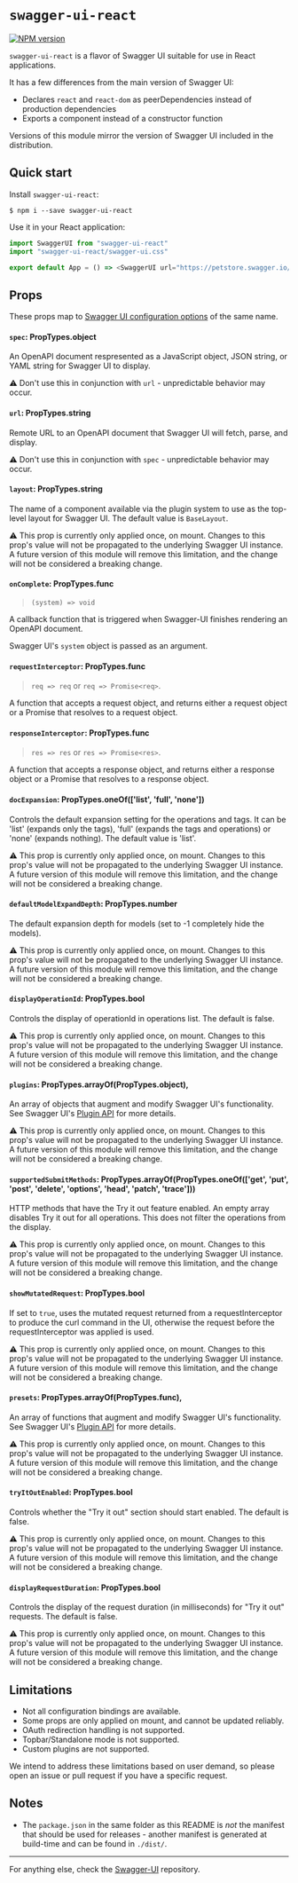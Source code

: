 # `swagger-ui-react`

[![NPM version](https://badge.fury.io/js/swagger-ui-react.svg)](http://badge.fury.io/js/swagger-ui-react)

`swagger-ui-react` is a flavor of Swagger UI suitable for use in React applications.

It has a few differences from the main version of Swagger UI:
* Declares `react` and `react-dom` as peerDependencies instead of production dependencies
* Exports a component instead of a constructor function

Versions of this module mirror the version of Swagger UI included in the distribution.

## Quick start

Install `swagger-ui-react`:

```
$ npm i --save swagger-ui-react
```

Use it in your React application:

```js
import SwaggerUI from "swagger-ui-react"
import "swagger-ui-react/swagger-ui.css"

export default App = () => <SwaggerUI url="https://petstore.swagger.io/v2/swagger.json" />
```

## Props

These props map to [Swagger UI configuration options](https://github.com/swagger-api/swagger-ui/blob/master/docs/usage/configuration.md) of the same name.

#### `spec`: PropTypes.object

An OpenAPI document respresented as a JavaScript object, JSON string, or YAML string for Swagger UI to display.

⚠️ Don't use this in conjunction with `url` - unpredictable behavior may occur.

#### `url`: PropTypes.string

Remote URL to an OpenAPI document that Swagger UI will fetch, parse, and display.

⚠️ Don't use this in conjunction with `spec` - unpredictable behavior may occur.

#### `layout`: PropTypes.string

The name of a component available via the plugin system to use as the top-level layout for Swagger UI. The default value is `BaseLayout`.

⚠️ This prop is currently only applied once, on mount. Changes to this prop's value will not be propagated to the underlying Swagger UI instance. A future version of this module will remove this limitation, and the change will not be considered a breaking change.

#### `onComplete`: PropTypes.func

> `(system) => void`

A callback function that is triggered when Swagger-UI finishes rendering an OpenAPI document.

Swagger UI's `system` object is passed as an argument.

#### `requestInterceptor`: PropTypes.func

> `req => req` or `req => Promise<req>`.

A function that accepts a request object, and returns either a request object
or a Promise that resolves to a request object.

#### `responseInterceptor`: PropTypes.func

> `res => res` or `res => Promise<res>`.

A function that accepts a response object, and returns either a response object
or a Promise that resolves to a response object.

#### `docExpansion`: PropTypes.oneOf(['list', 'full', 'none'])

Controls the default expansion setting for the operations and tags. It can be 'list' (expands only the tags), 'full' (expands the tags and operations) or 'none' (expands nothing). The default value is 'list'.

⚠️ This prop is currently only applied once, on mount. Changes to this prop's value will not be propagated to the underlying Swagger UI instance. A future version of this module will remove this limitation, and the change will not be considered a breaking change.

#### `defaultModelExpandDepth`: PropTypes.number

The default expansion depth for models (set to -1 completely hide the models).

⚠️ This prop is currently only applied once, on mount. Changes to this prop's value will not be propagated to the underlying Swagger UI instance. A future version of this module will remove this limitation, and the change will not be considered a breaking change.

#### `displayOperationId`: PropTypes.bool

Controls the display of operationId in operations list. The default is false.

⚠️ This prop is currently only applied once, on mount. Changes to this prop's value will not be propagated to the underlying Swagger UI instance. A future version of this module will remove this limitation, and the change will not be considered a breaking change.

#### `plugins`: PropTypes.arrayOf(PropTypes.object),

An array of objects that augment and modify Swagger UI's functionality. See Swagger UI's [Plugin API](https://github.com/swagger-api/swagger-ui/blob/master/docs/customization/plugin-api.md) for more details.

⚠️ This prop is currently only applied once, on mount. Changes to this prop's value will not be propagated to the underlying Swagger UI instance. A future version of this module will remove this limitation, and the change will not be considered a breaking change.

#### `supportedSubmitMethods`: PropTypes.arrayOf(PropTypes.oneOf(['get', 'put', 'post', 'delete', 'options', 'head', 'patch', 'trace']))

HTTP methods that have the Try it out feature enabled. An empty array disables Try it out for all operations. This does not filter the operations from the display.

⚠️ This prop is currently only applied once, on mount. Changes to this prop's value will not be propagated to the underlying Swagger UI instance. A future version of this module will remove this limitation, and the change will not be considered a breaking change.

#### `showMutatedRequest`: PropTypes.bool

If set to `true`, uses the mutated request returned from a requestInterceptor to produce the curl command in the UI, otherwise the request before the requestInterceptor was applied is used.

⚠️ This prop is currently only applied once, on mount. Changes to this prop's value will not be propagated to the underlying Swagger UI instance. A future version of this module will remove this limitation, and the change will not be considered a breaking change.

#### `presets`: PropTypes.arrayOf(PropTypes.func),

An array of functions that augment and modify Swagger UI's functionality. See Swagger UI's [Plugin API](https://github.com/swagger-api/swagger-ui/blob/master/docs/customization/plugin-api.md) for more details.

⚠️ This prop is currently only applied once, on mount. Changes to this prop's value will not be propagated to the underlying Swagger UI instance. A future version of this module will remove this limitation, and the change will not be considered a breaking change.

#### `tryItOutEnabled`: PropTypes.bool

Controls whether the "Try it out" section should start enabled. The default is false.

⚠️ This prop is currently only applied once, on mount. Changes to this prop's value will not be propagated to the underlying Swagger UI instance. A future version of this module will remove this limitation, and the change will not be considered a breaking change.

#### `displayRequestDuration`: PropTypes.bool

Controls the display of the request duration (in milliseconds) for "Try it out" requests. The default is false.

⚠️ This prop is currently only applied once, on mount. Changes to this prop's value will not be propagated to the underlying Swagger UI instance. A future version of this module will remove this limitation, and the change will not be considered a breaking change.

## Limitations

* Not all configuration bindings are available.
* Some props are only applied on mount, and cannot be updated reliably.
* OAuth redirection handling is not supported.
* Topbar/Standalone mode is not supported.
* Custom plugins are not supported.

We intend to address these limitations based on user demand, so please open an issue or pull request if you have a specific request.

## Notes

* The `package.json` in the same folder as this README is _not_ the manifest that should be used for releases - another manifest is generated at build-time and can be found in `./dist/`.

---

For anything else, check the [Swagger-UI](https://github.com/swagger-api/swagger-ui) repository.
